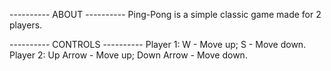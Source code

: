 ----------     ABOUT    ----------
Ping-Pong is a simple classic game made for 2 players. 


----------   CONTROLS   ----------
Player 1: W - Move up; S - Move down.
Player 2: Up Arrow - Move up; Down Arrow - Move down.
